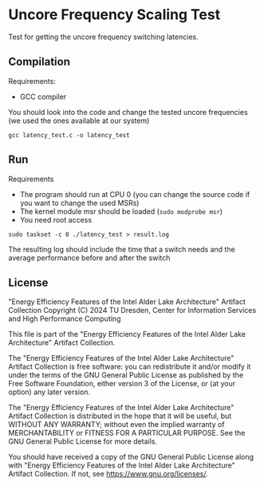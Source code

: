 # Uncore Frequency Scaling Test
Test for getting the uncore frequency switching latencies.

## Compilation
Requirements:
- GCC compiler

You should look into the code and change the tested uncore frequencies (we used the ones available at our system)

```gcc latency_test.c -o latency_test```

## Run

Requirements
* The program should run at CPU 0 (you can change the source code if you want to change the used MSRs)
* The kernel module msr should be loaded (`sudo modprobe msr`)
* You need root access

```sudo taskset -c 0 ./latency_test > result.log```

The resulting log should include the time that a switch needs and the average performance before and after the switch

## License
"Energy Efficiency Features of the Intel Alder Lake Architecture" Artifact Collection
Copyright (C) 2024 TU Dresden, Center for Information Services and High Performance Computing

This file is part of the "Energy Efficiency Features of the Intel Alder Lake Architecture" Artifact Collection.

The "Energy Efficiency Features of the Intel Alder Lake Architecture" Artifact Collection is free software: you can redistribute it and/or modify it under the terms of the GNU General Public License as published by the Free Software Foundation, either version 3 of the License, or (at your option) any later version.

The "Energy Efficiency Features of the Intel Alder Lake Architecture" Artifact Collection is distributed in the hope that it will be useful, but WITHOUT ANY WARRANTY; without even the implied warranty of MERCHANTABILITY or FITNESS FOR A PARTICULAR PURPOSE. See the GNU General Public License for more details.

You should have received a copy of the GNU General Public License along with "Energy Efficiency Features of the Intel Alder Lake Architecture" Artifact Collection. If not, see <https://www.gnu.org/licenses/>.

